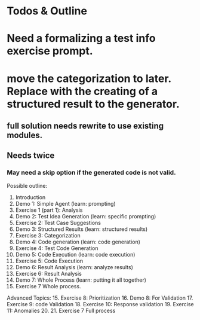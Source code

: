# Todos & Outline

# Need a formalizing a test info exercise prompt. 

# move the categorization to later. Replace with the creating of a structured result to the generator.

## full solution needs rewrite to use existing modules.
## Needs twice

### May need a skip option if the generated code is not valid.

Possible outline:
1. Introduction
2. Demo 1: Simple Agent (learn: prompting)
3. Exercise 1 (part 1): Analysis
4. Demo 2: Test Idea Generation (learn: specific prompting)
5. Exercise 2: Test Case Suggestions
6. Demo 3: Structured Results (learn: structured results)
7. Exercise 3: Categorization
8. Demo 4: Code generation (learn: code generation)
9. Exercise 4: Test Code Generation
10. Demo 5: Code Execution (learn: code execution)
11. Exercise 5: Code Execution
12. Demo 6: Result Analysis (learn: analyze results)
12. Exercise 6: Result Analysis
13. Demo 7: Whole Process (learn: putting it all together)
14. Exercise 7 Whole process. 

Advanced Topics:
15. Exercise 8: Prioritization
16. Demo 8: For Validation
17. Exercise 9: code Validation
18. Exercise 10: Response validation 
19. Exercise 11: Anomalies
20. 
21. Exercise 7 Full process